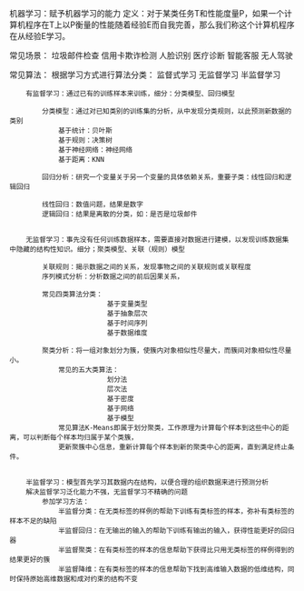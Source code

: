 机器学习：赋予机器学习的能力
定义：对于某类任务T和性能度量P，如果一个计算机程序在T上以P衡量的性能随着经验E而自我完善，那么我们称这个计算机程序在从经验E学习。

常见场景：
	垃圾邮件检查	信用卡欺诈检测	人脸识别
	医疗诊断		智能客服		无人驾驶

常见算法：
	根据学习方式进行算法分类：
		监督式学习	无监督学习	半监督学习
    
		有监督学习：通过已有的训练样本来训练，细分：分类模型、回归模型
			
			分类模型：通过对已知类别的训练集的分析，从中发现分类规则，以此预测新数据的类别
				基于统计：贝叶斯	
				基于规则：决策树
				基于神经网络：神经网络
				基于距离：KNN
				
			回归分析：研究一个变量关于另一个变量的具体依赖关系，重要子类：线性回归和逻辑回归
			
			线性回归：数值问题，结果是数字
			逻辑回归：结果是离散的分类，如：是否是垃圾邮件
			

		无监督学习：事先没有任何训练数据样本，需要直接对数据进行建模，以发现训练数据集中隐藏的结构性知识。细分；聚类模型、关联（规则）模型
			
			关联规则：揭示数据之间的关系，发现事物之间的关联规则或关联程度
			序列模式分析：分析数据之间的前后因果关系，
			
			常见四类算法分类：
							基于变量类型
							基于抽象层次
							基于时间序列
							基于数据维度
			
			聚类分析：将一组对象划分为簇，使簇内对象相似性尽量大，而簇间对象相似性尽量小。
				常见的五大类算法：
							划分法
							层次法
							基于密度
							基于网络
							基于模型
				常见算法K-Means即属于划分聚类，工作原理为计算每个样本到这些中心的距离，可以判断每个样本均归属于某个类簇，
				更新聚簇中心信息，重新计算每个样本到新的聚类中心的距离，直到满足终止条件。
				
						
		半监督学习：模型首先学习其数据内在结构，以便合理的组织数据来进行预测分析
		解决监督学习泛化能力不强，无监督学习不精确的问题
			参加学习方法：
				半监督分类：在无类标签的样例的帮助下训练有类标签的样本，弥补有类标签的样本不足的缺陷
				半监督回归：在无输出的输入的帮助下训练有输出的输入，获得性能更好的回归器
				半监督聚类：在有类标签的样本的信息帮助下获得比只用无类标签的样例得到的结果更好的簇
				半监督降维：在有类标签的样本的信息帮助下找到高维输入数据的低维结构，同时保持原始高维数据和成对约束的结构不变
